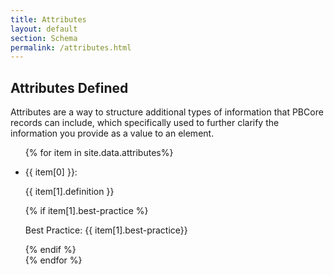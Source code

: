 ```yaml
---
title: Attributes
layout: default
section: Schema
permalink: /attributes.html
---
```


<span class="definition-icon def-attributes"></span>
<h2 class="green bold">Attributes Defined</h2>

Attributes are a way to structure additional types of information that PBCore records can include, which specifically used to further clarify the information you provide as a value to an element.

<div id="attributes-defined" class="attribute-list">
  <ul>
    {% for item in site.data.attributes%}
      <li>
        <div class="row">
          <div class="col-md-3">
              <p id="{{ item[0] }}" class="bolder attribute-name">{{ item[0] }}: </p>
          </div>
          <div class="separator col-md-9">
            <p class="definition">{{ item[1].definition }}</p>
            {% if item[1].best-practice %}
              <p class="light"><span class="green bolder">Best Practice:</span> {{ item[1].best-practice}}</p>
            {% endif %}
          </div>
        </div>
        <div class="spacing">
        </div>
      </li>
    {% endfor %}
  </ul>
</div>
